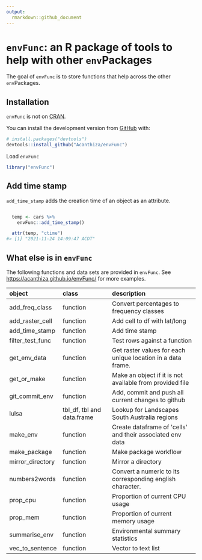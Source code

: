 ```yaml
---
output:
  rmarkdown::github_document
---
```


<!-- README.md is generated from README.Rmd. Please edit that file -->



# `envFunc`: an R package of tools to help with other `env`Packages

<!-- badges: start -->
<!-- badges: end -->

The goal of `envFunc` is to store functions that help across the other `env`Packages.

## Installation

`envFunc` is not on [CRAN](https://CRAN.R-project.org).

You can install the development version from [GitHub](https://github.com/) with:

``` r
# install.packages("devtools")
devtools::install_github("Acanthiza/envFunc")
```

Load `envFunc`


```r
library("envFunc")
```

## Add time stamp

`add_time_stamp` adds the creation time of an object as an attribute.


```r

  temp <- cars %>%
    envFunc::add_time_stamp()

  attr(temp, "ctime")
#> [1] "2021-11-24 14:09:47 ACDT"
```

## What else is in `envFunc`

The following functions and data sets are provided in `envFunc`. See https://acanthiza.github.io/envFunc/ for more examples.


|object           |class                      |description                                                 |
|:----------------|:--------------------------|:-----------------------------------------------------------|
|add_freq_class   |function                   |Convert percentages to frequency classes                    |
|add_raster_cell  |function                   |Add cell to df with lat/long                                |
|add_time_stamp   |function                   |Add time stamp                                              |
|filter_test_func |function                   |Test rows against a function                                |
|get_env_data     |function                   |Get raster values for each unique location in a data frame. |
|get_or_make      |function                   |Make an object if it is not available from provided file    |
|git_commit_env   |function                   |Add, commit and push all current changes to github          |
|lulsa            |tbl_df, tbl and data.frame |Lookup for Landscapes South Australia regions               |
|make_env         |function                   |Create dataframe of 'cells' and their associated env data   |
|make_package     |function                   |Make package workflow                                       |
|mirror_directory |function                   |Mirror a directory                                          |
|numbers2words    |function                   |Convert a numeric to its corresponding english character.   |
|prop_cpu         |function                   |Proportion of current CPU usage                             |
|prop_mem         |function                   |Proportion of current memory usage                          |
|summarise_env    |function                   |Environmental summary statistics                            |
|vec_to_sentence  |function                   |Vector to text list                                         |




